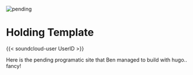 ![pending](featured-images/pending.png)

# Holding Template

{{< soundcloud-user UserID >}}

Here is the pending programatic site that Ben managed to build with hugo.. fancy!